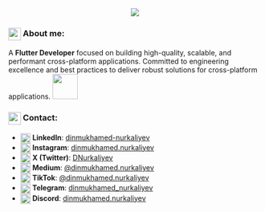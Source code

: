<div align="center">
<img src="https://qrangers.com/wp-content/uploads/2021/09/Banner-Introduction-to-3D-Animation.png" />
</div>



### <img align="center" src="https://em-content.zobj.net/source/animated-noto-color-emoji/427/writing-hand_270d-fe0f.gif" width="25"/>  About me:
A **Flutter Developer** focused on building high-quality, scalable, and performant cross-platform applications. Committed to engineering excellence and best practices to deliver robust solutions for cross-platform applications. 
<img src="https://user-images.githubusercontent.com/74038190/216655848-cf4d7bed-52aa-4740-8c67-1832472051ec.gif" width="50"/>

### <img align="center" src="https://em-content.zobj.net/source/animated-noto-color-emoji/427/bell_1f514.gif" width="25"/> Contact:

- <a href="https://www.linkedin.com/in/dinmukhamed-nurkaliyev-80b5a1326/" target="_blank"><img align="center" src="https://cdn3.iconfinder.com/data/icons/capsocial-round/500/linkedin-512.png" alt="LinkedIn" width="20"/></a> **LinkedIn**: [dinmukhamed-nurkaliyev](https://www.linkedin.com/in/dinmukhamed-nurkaliyev-80b5a1326/)
- <a href="https://www.instagram.com/dinmukhamed.nurkaliyev/" target="_blank"><img align="center" src="https://cdn3.iconfinder.com/data/icons/2018-social-media-logotypes/1000/2018_social_media_popular_app_logo_instagram-512.png" alt="Instagram" width="20"/></a> **Instagram**: [dinmukhamed.nurkaliyev](https://www.instagram.com/dinmukhamed.nurkaliyev/)
- <a href="https://x.com/DNurkaliyev" target="_blank"><img align="center" src="https://cdn3.iconfinder.com/data/icons/2018-social-media-logotypes/1000/2018_social_media_popular_app_logo_twitter-1024.png" alt="X (Twitter)" width="20"/></a> **X (Twitter)**: [DNurkaliyev](https://x.com/DNurkaliyev)
- <a href="https://medium.com/@dinmukhamed.nurkaliyev" target="_blank"><img align="center" src="https://cdn0.iconfinder.com/data/icons/social-media-2092/100/social-62-512.png" alt="Medium" width="20"/></a> **Medium**: [@dinmukhamed.nurkaliyev](https://medium.com/@dinmukhamed.nurkaliyev)
- <a href="https://www.tiktok.com/@dinmukhamed.nurkaliyev" target="_blank"><img align="center" src="https://cdn1.iconfinder.com/data/icons/popular-social-massmedia/120/tiktok-512.png" alt="TikTok" width="20"/></a> **TikTok**: [@dinmukhamed.nurkaliyev](https://www.tiktok.com/@dinmukhamed.nurkaliyev)
- <a href="https://t.me/dinmukhamed_nurkaliyev" target="_blank"><img align="center" src="https://cdn3.iconfinder.com/data/icons/social-icons-33/512/Telegram-1024.png" alt="Telegram" width="20"/></a> **Telegram**: [dinmukhamed_nurkaliyev](https://t.me/dinmukhamed_nurkaliyev)
- <a href="https://discord.com/users/1300002143377428531" target="_blank"><img align="center" src="https://cdn0.iconfinder.com/data/icons/free-social-media-set/24/discord-512.png" alt="Discord" width="20"/></a> **Discord**: [dinmukhamed.nurkaliyev](https://discord.com/users/1300002143377428531)

